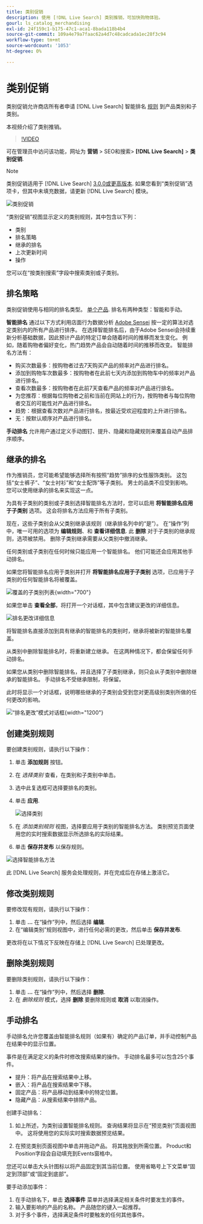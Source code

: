 ```yaml
---
title: 类别促销
description: 使用 [!DNL Live Search] 类别推销，可加快购物体验。
gourl: ls_catalog_merchandising
exl-id: 24f159c1-b175-47c1-aca1-8bada118b4b4
source-git-commit: 109a4e79a7faac62a4d7c48cadcada1ec28f3c94
workflow-type: tm+mt
source-wordcount: '1053'
ht-degree: 0%

---
```


# 类别促销

类别促销允许商店所有者申请 [!DNL Live Search] 智能排名 [规则](rules.md) 到产品类别和子类别。

本视频介绍了类别推销。

>[!VIDEO](https://video.tv.adobe.com/v/3424617)

可在管理员中访问该功能，网址为 **营销** > SEO和搜索> **[!DNL Live Search]** > **类别促销**.

>[!NOTE]
>
>类别促销适用于 [!DNL Live Search] [3.0.0或更高版本](release-notes.md). 如果您看到“类别促销”选项卡，但其中未填充数据，请更新 [!DNL Live Search] 模块。

![类别促销](assets/category_workspace.png)

“类别促销”视图显示定义的类别规则，其中包含以下列：

* 类别
* 排名策略
* 继承的排名
* 上次更新时间
* 操作

您可以在“按类别搜索”字段中搜索类别或子类别。

## 排名策略

类别促销使用与相同的排名类型。 [单个产品](rules-workspace.md).
排名有两种类型：智能和手动。

**智能排名** 通过以下方式利用店面行为数据分析 [Adobe Sensei](https://www.adobe.com/sensei.html) 按一定的算法对选定类别内的所有产品进行排序。 在选择智能排名后，由于Adobe Sensei会持续重新分析基础数据，因此预计产品的特定订单会随着时间的推移而发生变化。 例如，随着购物者偏好变化，热门趋势产品会自动随着时间的推移而改变。
智能排名方法有：

* 购买次数最多：按购物者过去7天购买产品的频率对产品进行排名。
* 添加到购物车次数最多：按购物者在此前七天内添加到购物车中的频率对产品进行排名。
* 查看次数最多：按购物者在此前7天查看产品的频率对产品进行排名。
* 为您推荐：根据每位购物者之前和当前在网站上的行为，按购物者与每位购物者交互的可能性对产品进行排名。
* 趋势：根据查看次数对产品进行排名，按最近受欢迎程度的上升进行排名。
* 无：按默认顺序对产品进行排名。

**手动排名** 允许用户通过定义手动图钉、提升、隐藏和隐藏规则来覆盖自动产品排序顺序。

## 继承的排名

作为推销员，您可能希望能够选择所有按照“趋势”排序的女性服饰类别。 这包括“女士裤子”、“女士衬衫”和“女士配饰”等子类别。 男士的品类不应受到影响。 您可以使用继承的排名来实现这一点。

为具有子类别的类别或子类别选择智能排名方法时，您可以启用 **将智能排名应用于子类别** 选项。 这会将排名方法应用于所有子类别。

现在，这些子类别会从父类别继承该规则（继承排名列中的“是”）。 在“操作”列中，唯一可用的选项为 **编辑规则**、和 **查看详细信息**. 此 **删除** 对于子类别的继承规则，选项被禁用。 删除子类别继承需要从父类别中撤消继承。

任何类别或子类别在任何时候只能应用一个智能排名。 他们可能还会应用其他手动排名。

如果您将智能排名应用于类别并打开 **将智能排名应用于子类别** 选项，已应用于子类别的任何智能排名将被覆盖。

![覆盖的子类别列表](assets/category_overwite_subs.png){width="700"}

如果您单击 **查看全部**，将打开一个对话框，其中包含建议更改的详细信息。

![排名更改详细信息](assets/category_overwrite.png)

将智能排名直接添加到具有继承的智能排名的类别时，继承将被新的智能排名覆盖。

从类别中删除智能排名时，将重新建立继承。
在这两种情况下，都会保留任何手动排名。

如果您从类别中删除智能排名，并且选择了子类别继承，则只会从子类别中删除继承的智能排名。 手动排名不受继承限制，将保留。

此时将显示一个对话框，说明哪些继承的子类别会受到您对更高级别类别所做的任何更改的影响。

![“排名更改”模式对话框](assets/category_overwrite_modal.png){width="1200"}

## 创建类别规则

要创建类别规则，请执行以下操作：

1. 单击 **添加规则** 按钮。
1. 在 _选择类别_ 查看，在类别和子类别中单击。
1. 选中此复选框可选择要排名的类别。
1. 单击 **应用**.

   ![选择类别](assets/category_select.png)

1. 在 _添加类别规则_ 视图，选择要应用于类别的智能排名方法。
类别预览页面使用您的实时搜索数据显示所选排名的实际结果。
1. 单击 **保存并发布** 以保存规则。

![选择智能排名方法](assets/category_ranking.png)

此 [!DNL Live Search] 服务会处理规则，并在完成后在存储上激活它。

## 修改类别规则

要修改现有规则，请执行以下操作：

1. 单击 **...** 在“操作”列中，然后选择 **编辑**.
1. 在“编辑类别”规则视图中，进行任何必需的更改，然后单击 **保存并发布**.

更改将在以下情况下反映在存储上 [!DNL Live Search] 已处理更改。

## 删除类别规则

要删除类别规则，请执行以下操作：

1. 单击 **...** 在“操作”列中，然后选择 **删除**.
1. 在 _删除规则_ 模式，选择 **删除** 要删除规则或 **取消** 以取消操作。

## 手动排名

手动排名允许您覆盖由智能排名规则（如果有）确定的产品订单，并手动控制产品在结果中的显示位置。

事件是在满足定义的条件时修改搜索结果的操作。 手动排名最多可以包含25个事件。

* 提升：将产品在搜索结果中上移。
* 嵌入：将产品在搜索结果中下移。
* 固定产品：将产品移动到结果中的特定位置。
* 隐藏产品：从搜索结果中排除产品。

创建手动排名：

1. 如上所述，为类别设置智能排名规则。 查询结果将显示在“预览类别”页面视图中。 这将使用您的实际实时搜索数据预览结果。

1. 在预览类别页面视图中单击并拖动产品。 将其拖放到所需位置。 Product和Position字段会自动填充到Events窗格中。

您还可以单击大头针图标以将产品固定到其当前位置。 使用省略号上下文菜单“固定到顶部”或“固定到底部”。

要手动添加事件：

1. 在手动排名下，单击 **选择事件** 菜单并选择满足相关条件时要发生的事件。
1. 输入要影响的产品的名称。 产品随您的键入一起推荐。
1. 对于多个事件，选择满足条件时要触发的任何其他事件。
